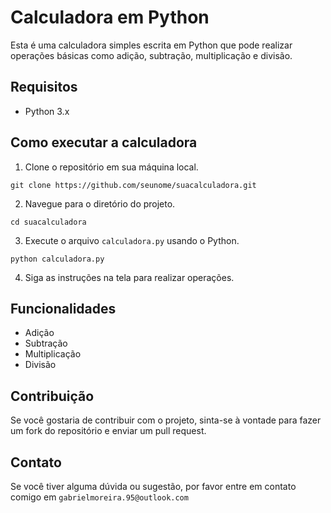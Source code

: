 # Calculadora em Python

Esta é uma calculadora simples escrita em Python que pode realizar operações básicas como adição, subtração, multiplicação e divisão.

## Requisitos

- Python 3.x

## Como executar a calculadora

1. Clone o repositório em sua máquina local.

```
git clone https://github.com/seunome/suacalculadora.git
```

2. Navegue para o diretório do projeto.

```
cd suacalculadora
```

3. Execute o arquivo `calculadora.py` usando o Python.

```
python calculadora.py
```

4. Siga as instruções na tela para realizar operações.

## Funcionalidades

- Adição
- Subtração
- Multiplicação
- Divisão

## Contribuição

Se você gostaria de contribuir com o projeto, sinta-se à vontade para fazer um fork do repositório e enviar um pull request.

## Contato

Se você tiver alguma dúvida ou sugestão, por favor entre em contato comigo em `gabrielmoreira.95@outlook.com`
